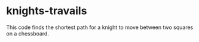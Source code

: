 # knights-travails
This code finds the shortest path for a knight to move between two squares on a chessboard.
